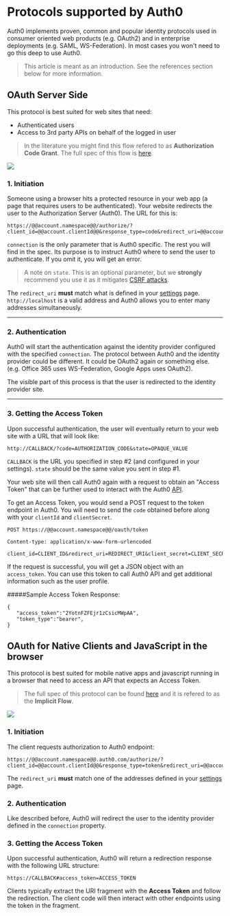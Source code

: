# Protocols supported by Auth0 

Auth0 implements proven, common and popular identity protocols used in consumer oriented web products (e.g. OAuth2) and in enterprise deployments (e.g. SAML, WS-Federation). In most cases you won't need to go this deep to use Auth0.

>This article is meant as an introduction. See the references section below for more information. 

## OAuth Server Side

This protocol is best suited for web sites that need:

- Authenticated users
- Access to 3rd party APIs on behalf of the logged in user

> In the literature you might find this flow refered to as __Authorization Code Grant__. The full spec of this flow is [here](http://tools.ietf.org/html/rfc6749#section-4.1).

![](img/protocols-oauth-code.png)

### 1. Initiation

Someone using a browser hits a protected resource in your web app (a page that requires users to be authenticated). Your website redirects the user to the Authorization Server (Auth0).  The URL for this is:
            
    https://@@account.namespace@@/authorize/?client_id=@@account.clientId@@&response_type=code&redirect_uri=@@account.callback@@&state=OPAQUE_VALUE&connection=YOUR_CONNECTION
    
 `connection` is the only parameter that is Auth0 specific. The rest you will find in the spec. Its purpose is to instruct Auth0 where to send the user to authenticate. If you omit it, you will get an error.

> A note on `state`. This is an optional parameter, but we __strongly__ recommend you use it as it mitigates [CSRF attacks](http://en.wikipedia.org/wiki/Cross-site_request_forgery).

The `redirect_uri` __must__ match what is defined in your [settings](@@uiURL@@/#/settings) page. `http://localhost` is a valid address and Auth0 allows you to enter many addresses simultaneously.

---

### 2. Authentication

Auth0 will start the authentication against the identity provider configured with the specified `connection`. The protocol between Auth0 and the identity provider could be different. It could be OAuth2 again or something else. (e.g. Office 365 uses WS-Federation, Google Apps uses OAuth2).

The visible part of this process is that the user is redirected to the identity provider site.

---

### 3. Getting the Access Token

Upon successful authentication, the user will eventually return to your web site with a URL that will look like:

    http://CALLBACK/?code=AUTHORIZATION_CODE&state=OPAQUE_VALUE

`CALLBACK` is the URL you specified in step #2 (and configured in your settings). `state` should be the same value you sent in step #1. 

Your web site will then call Auth0 again with a request to obtain an "Access Token" that can be further used to interact with the Auth0 [API](api-reference). 

To get an Access Token, you would send a POST request to the token endpoint in Auth0. You will need to send the `code` obtained before along with your `clientId` and `clientSecret`. 

	POST https://@@account.namespace@@/oauth/token

	Content-type: application/x-www-form-urlencoded

	client_id=CLIENT_ID&redirect_uri=REDIRECT_URI&client_secret=CLIENT_SECRET&code=AUTHORIZATION_CODE&grant_type=authorization_code 

If the request is successful, you will get a JSON object with an `access_token`. You can use this token to call Auth0 API and get additional information such as the user profile.

#####Sample Access Token Response:

	{
       "access_token":"2YotnFZFEjr1zCsicMWpAA",
       "token_type":"bearer",
    }

## OAuth for Native Clients and JavaScript in the browser

This protocol is best suited for mobile native apps and javascript running in a browser that need to access an API that expects an Access Token.

> The full spec of this protocol can be found [here](http://tools.ietf.org/html/rfc6749#section-4.2) and it is refered to as the __Implicit Flow__.

![](img/protocols-oauth-implicit.png)

### 1. Initiation

The client requests authorization to Auth0 endpoint:

	https://@@account.namespace@@.auth0.com/authorize/?client_id=@@account.clientId@@&response_type=token&redirect_uri=@@account.callback@@&state=OPAQUE_VALUE&connection=YOUR_CONNECTION

The `redirect_uri` __must__ match one of the addresses defined in your [settings](@@uiURL@@/#/settings) page. 

### 2. Authentication

Like described before, Auth0 will redirect the user to the identity provider defined in the `connection` property.

### 3. Getting the Access Token

Upon successful authentication, Auth0 will return a redirection response with the following URL structure:

	https://CALLBACK#access_token=ACCESS_TOKEN

Clients typically extract the URI fragment with the __Access Token__ and follow the redirection. The client code will then interact with other endpoints using the token in the fragment.
